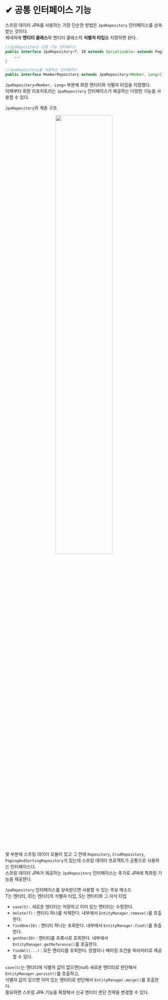 # ✔ 공통 인터페이스 기능
스프링 데이터 JPA를 사용하는 가장 단순한 방법은 `JpaRepository` 인터페이스를 상속받는 것이다.   
제네릭에 **엔티티 클래스**와 엔티티 클래스의 **식별자 타입**을 지정하면 된다.
```java
//JpaRepository 공통 기능 인터페이스
public interface JpaRepository<T, ID extends Serializable> extends PaginAndSortRepository<T, ID>{
    ...
}

//JpaRepository를 사용하는 인터페이스
public interface MemberRepository extends JpaRepository<Member, Long>{}
```
`JpaRepository<Member, Long>` 부분에 회원 엔티티와 식별자 타입을 지정했다.   
이제부터 회원 리포지토리는 `JpaRepository` 인터페이스가 제공하는 다양한 기능을 사용할 수 있다.

`JpaRepository`의 계층 구조
<p align="center"><img src="https://images.velog.io/images/dnstlr2933/post/f54be5db-4f6c-43b3-9033-861f7b21da10/Screen%20Shot%202020-10-18%20at%2010.38.11%20PM.png" width="60%"></p>

윗 부분에 스프링 데이터 모듈이 있고 그 안에 `Repository`, `CrudRepository`, `PagingAndSortingRepository`가 있는데 스프링 데이터 프로젝트가 공통으로 사용하는 인터페이스다.   
스프링 데이터 JPA가 제공하는 `JpaRepository` 인터페이스는 추가로 JPA에 특화된 기능을 제공한다.

`JpaRepository` 인터페이스를 상속받으면 사용할 수 있는 주요 메소드   
T는 엔티티, ID는 엔티티의 식별자 타입, S는 엔티티와 그 자식 타입
- `save(S)` : 새로운 엔티티는 저장하고 이미 있는 엔티티는 수정한다.
- `delete(T)` : 엔티티 하나를 삭제한다. 내부에서 `EntityManager.remove()`를 호출한다.
- `findOne(ID)` : 엔티티 하나는 조회한다. 내부에서 `EntityManager.find()`를 호출한다.
- `getOne(ID)` : 엔티티를 프록시로 조회한다. 내부에서 `EntityManager.getReference()`를 호출한다.
- `findAll(...)` : 모든 엔티티를 조회한다. 정렬이나 페이징 조건을 파라미터로 제공할 수 있다.

`save(S)`는 엔티티에 식별자 값이 없으면(null) 새로운 엔티티로 판단해서 `EntityManager.persist()`를 호출하고,   
식별자 값이 있으면 이미 있는 엔티티로 판단해서 `EntityManager.merge()`를 호출한다.   
필요하면 스프링 JPA 기능을 확장해서 신규 엔티티 판단 전략을 변경할 수 있다.